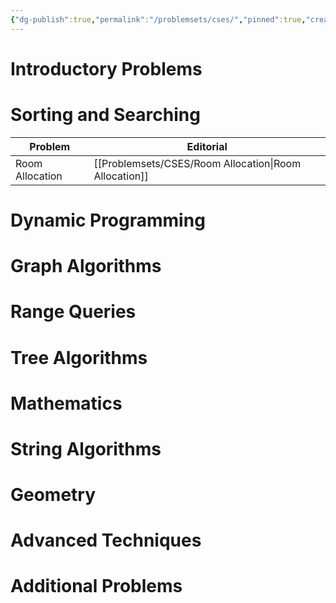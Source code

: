 ```yaml
---
{"dg-publish":true,"permalink":"/problemsets/cses/","pinned":true,"created":"2023-10-26T06:59:24.295+05:30","updated":"2023-10-26T08:12:04.263+05:30"}
---
```


# Introductory Problems
# Sorting and Searching
| Problem | Editorial |
|--------- |---------|
|Room Allocation| [[Problemsets/CSES/Room Allocation\|Room Allocation]]
# Dynamic Programming
# Graph Algorithms
# Range Queries
# Tree Algorithms
# Mathematics
# String Algorithms
# Geometry
# Advanced Techniques
# Additional Problems